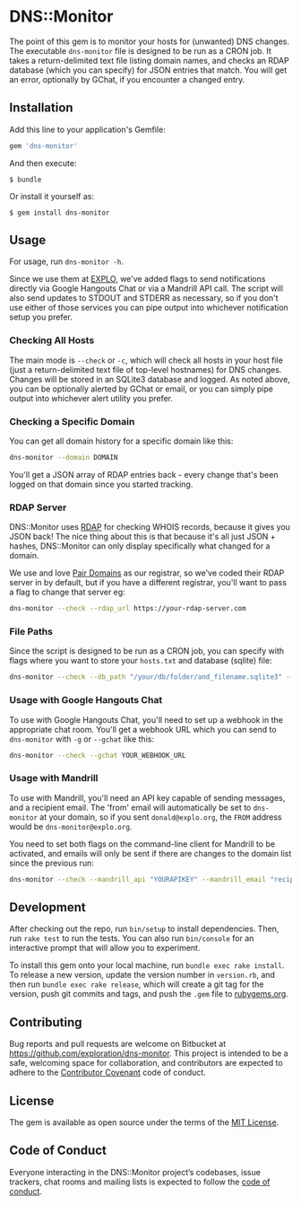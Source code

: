 # DNS::Monitor

The point of this gem is to monitor your hosts for (unwanted) DNS changes. The executable `dns-monitor` file is designed to be run as a CRON job. It takes a return-delimited text file listing domain names, and checks an RDAP database (which you can specify) for JSON entries that match. You will get an error, optionally by GChat, if you encounter a changed entry.



## Installation

Add this line to your application's Gemfile:

```ruby
gem 'dns-monitor'
```

And then execute:

    $ bundle

Or install it yourself as:

    $ gem install dns-monitor



## Usage

For usage, run `dns-monitor -h`.

Since we use them at [EXPLO](https://www.explo.org), we've added flags to send notifications directly via Google Hangouts Chat or via a Mandrill API call. The script will also send updates to STDOUT and STDERR as necessary, so if you don't use either of those services you can pipe output into whichever notification setup you prefer.

### Checking All Hosts

The main mode is `--check` or `-c`, which will check all hosts in your host file (just a return-delimited text file of top-level hostnames) for DNS changes. Changes will be stored in an SQLite3 database and logged. As noted above, you can be optionally alerted by GChat or email, or you can simply pipe output into whichever alert utility you prefer.

### Checking a Specific Domain

You can get all domain history for a specific domain like this:

```bash
dns-monitor --domain DOMAIN
```

You'll get a JSON array of RDAP entries back - every change that's been logged on that domain since you started tracking.

### RDAP Server

DNS::Monitor uses [RDAP](https://www.icann.org/rdap) for checking WHOIS records, because it gives you JSON back! The nice thing about this is that because it's all just JSON + hashes, DNS::Monitor can only display specifically what changed for a domain.

We use and love [Pair Domains](https://pairdomains.com) as our registrar, so we've coded their RDAP server in by default, but if you have a different registrar, you'll want to pass a flag to change that server eg:

```bash
dns-monitor --check --rdap_url https://your-rdap-server.com
```

### File Paths

Since the script is designed to be run as a CRON job, you can specify with flags where you want to store your `hosts.txt` and database (sqlite) file:

```bash
dns-monitor --check --db_path "/your/db/folder/and_filename.sqlite3" --domains_path "/your/domains/textfile/folder/and_filename.txt"
```


### Usage with Google Hangouts Chat

To use with Google Hangouts Chat, you'll need to set up a webhook in the appropriate chat room. You'll get a webhook URL which you can send to `dns-monitor` with `-g` or `--gchat` like this:

```bash
dns-monitor --check --gchat YOUR_WEBHOOK_URL
```

### Usage with Mandrill

To use with Mandrill, you'll need an API key capable of sending messages, and a recipient email. The 'from' email will automatically be set to `dns-monitor` at your domain, so if you sent `donald@explo.org`, the `FROM` address would be `dns-monitor@explo.org`.

You need to set both flags on the command-line client for Mandrill to be activated, and emails will only be sent if there are changes to the domain list since the previous run:

```bash
dns-monitor --check --mandrill_api "YOURAPIKEY" --mandrill_email "recipient@yourdomain.com"
```



## Development

After checking out the repo, run `bin/setup` to install dependencies. Then, run `rake test` to run the tests. You can also run `bin/console` for an interactive prompt that will allow you to experiment.

To install this gem onto your local machine, run `bundle exec rake install`. To release a new version, update the version number in `version.rb`, and then run `bundle exec rake release`, which will create a git tag for the version, push git commits and tags, and push the `.gem` file to [rubygems.org](https://rubygems.org).



## Contributing

Bug reports and pull requests are welcome on Bitbucket at https://github.com/exploration/dns-monitor. This project is intended to be a safe, welcoming space for collaboration, and contributors are expected to adhere to the [Contributor Covenant](http://contributor-covenant.org) code of conduct.



## License

The gem is available as open source under the terms of the [MIT License](https://opensource.org/licenses/MIT).



## Code of Conduct

Everyone interacting in the DNS::Monitor project’s codebases, issue trackers, chat rooms and mailing lists is expected to follow the [code of conduct](https://github.com/exploration/dns-monitor/blob/master/CODE_OF_CONDUCT.md).
